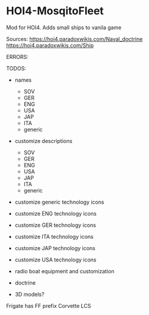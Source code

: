 # HOI4-MosqitoFleet
Mod for HOI4. Adds small ships to vanila game


Sources:
https://hoi4.paradoxwikis.com/Naval_doctrine
https://hoi4.paradoxwikis.com/Ship


ERRORS:


TODOS:
- names
	- SOV
	- GER
	- ENG
	- USA
	- JAP
	- ITA
	- generic
		
- customize descriptions
	- SOV
	- GER
	- ENG
	- USA
	- JAP
	- ITA
	- generic

- customize generic technology icons

- customize ENG technology icons
- customize GER technology icons
- customize ITA technology icons
- customize JAP technology icons
- customize USA technology icons

- radio boat equipment and customization

- doctrine

- 3D models?

Frigate has FF prefix
Corvette LCS
